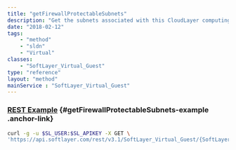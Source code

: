 ```yaml
---
title: "getFirewallProtectableSubnets"
description: "Get the subnets associated with this CloudLayer computing instance that are protectable by a network component firewall. "
date: "2018-02-12"
tags:
    - "method"
    - "sldn"
    - "Virtual"
classes:
    - "SoftLayer_Virtual_Guest"
type: "reference"
layout: "method"
mainService : "SoftLayer_Virtual_Guest"
---
```


### [REST Example](#getFirewallProtectableSubnets-example) <a href="/article/rest/"><i class="fas fa-question"></i></a> {#getFirewallProtectableSubnets-example .anchor-link} 
```bash
curl -g -u $SL_USER:$SL_APIKEY -X GET \
'https://api.softlayer.com/rest/v3.1/SoftLayer_Virtual_Guest/{SoftLayer_Virtual_GuestID}/getFirewallProtectableSubnets'
```
